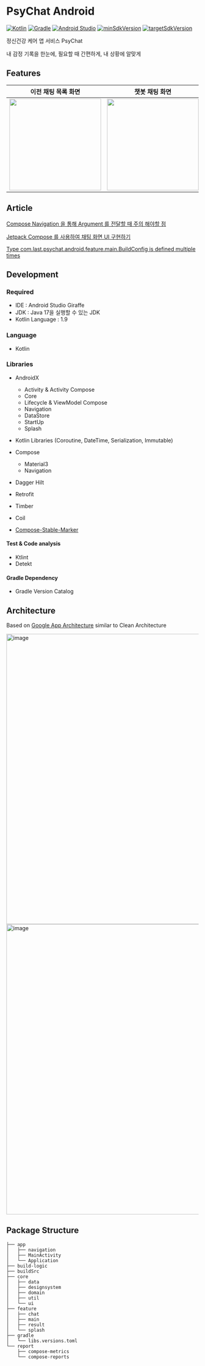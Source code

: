 # PsyChat Android
[![Kotlin](https://img.shields.io/badge/Kotlin-1.9.0-blue.svg)](https://kotlinlang.org)
[![Gradle](https://img.shields.io/badge/gradle-8.0-green.svg)](https://gradle.org/)
[![Android Studio](https://img.shields.io/badge/Android%20Studio-2022.3.1%20%28Giraff%29-green)](https://developer.android.com/studio)
[![minSdkVersion](https://img.shields.io/badge/minSdkVersion-24-red)](https://developer.android.com/distribute/best-practices/develop/target-sdk)
[![targetSdkVersion](https://img.shields.io/badge/targetSdkVersion-34-orange)](https://developer.android.com/distribute/best-practices/develop/target-sdk)
<br/>

정신건강 케어 앱 서비스 PsyChat

내 감정 기록을 한눈에, 필요할 때 간편하게, 내 상황에 알맞게

## Features

|이전 채팅 목록 화면|챗봇 채팅 화면|감정 판단 결과 화면|
|:-----:|:-----:|:-----:|
|<img width="240" src="https://github.com/KU-LAST/psychat-android/assets/51016231/44c32ebe-05bf-4a5f-8d06-5ed8b1a7706a">|<img width="240" src="https://github.com/KU-LAST/psychat-android/assets/51016231/6233b39d-3779-416e-a301-905e80201950">|<img width="240" src="https://github.com/KU-LAST/psychat-android/assets/51016231/b7bc7040-319f-4986-8ee6-ba57d062a193">|

## Article
[Compose Navigation 을 통해 Argument 를 전달할 때 주의 해야할 점](https://velog.io/@mraz3068/Points-to-be-cautious-about-when-passing-arguments-through-Compose-Navigation)

[Jetpack Compose 를 사용하여 채팅 화면 UI 구현하기](https://velog.io/@mraz3068/Jetpack-Compose-Chat-Screen-Implementation)

[Type com.last.psychat.android.feature.main.BuildConfig is defined multiple times](https://velog.io/@mraz3068/Type-BuildConfig-is-defined-multiple-times)

## Development

### Required

- IDE : Android Studio Giraffe
- JDK : Java 17을 실행할 수 있는 JDK
- Kotlin Language : 1.9

### Language

- Kotlin

### Libraries

- AndroidX
  - Activity & Activity Compose
  - Core
  - Lifecycle & ViewModel Compose
  - Navigation
  - DataStore
  - StartUp
  - Splash

- Kotlin Libraries (Coroutine, DateTime, Serialization, Immutable)
- Compose
  - Material3
  - Navigation

- Dagger Hilt
- Retrofit
- Timber
- Coil
- [Compose-Stable-Marker](https://github.com/skydoves/compose-stable-marker)

#### Test & Code analysis

- Ktlint
- Detekt

#### Gradle Dependency

- Gradle Version Catalog

## Architecture
Based on [Google App Architecture](https://developer.android.com/topic/architecture) similar to Clean Architecture

<img width="760" alt="image" src="https://github.com/easyhooon/watcha-assignment/assets/51016231/2837a3b6-32f8-46aa-a102-3fb5b3e3826a">

<img width="760" alt="image" src="https://github.com/easyhooon/watcha-assignment/assets/51016231/b29020a1-69aa-482b-8af4-ddb27122a440">

## Package Structure
```
├── app
│   ├── navigation
│   ├── MainActivity
│   └── Application
├── build-logic
├── buildSrc
├── core
│   ├── data
│   ├── designsystem
│   ├── domain
│   ├── util
│   └── ui
├── feature
│   ├── chat
│   ├── main
│   ├── result
│   └── splash
├── gradle
│   └── libs.versions.toml
└── report
    ├── compose-metrics
    └── compose-reports
```
